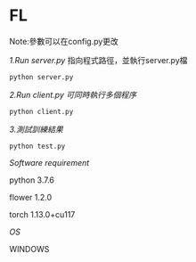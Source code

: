 # FL

Note:參數可以在config.py更改

*1.Run server.py*
指向程式路徑，並執行server.py檔

```
python server.py
```

*2.Run client.py 可同時執行多個程序*

```
python client.py
```

*3.測試訓練結果*

```
python test.py
```

*Software requirement*


python 3.7.6

flower 1.2.0

torch 1.13.0+cu117


*OS*

WINDOWS
